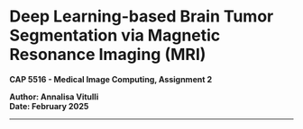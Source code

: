 # Deep Learning-based Brain Tumor Segmentation via Magnetic Resonance Imaging (MRI)

**CAP 5516 - Medical Image Computing, Assignment 2**<br>

**Author: Annalisa Vitulli**<br>
**Date: February 2025**<br>


---
